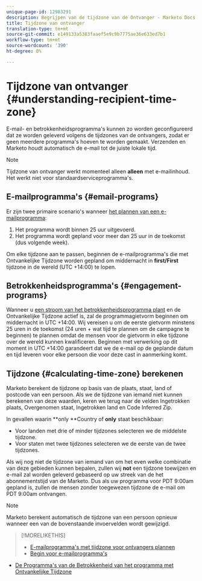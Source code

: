 ```yaml
---
unique-page-id: 12983291
description: Begrijpen van de tijdzone van de Ontvanger - Marketo Docs - de Documentatie van het Product
title: Tijdzone van ontvanger
translation-type: tm+mt
source-git-commit: e149133a5383faaef5e9c9b7775ae36e633ed7b1
workflow-type: tm+mt
source-wordcount: '390'
ht-degree: 0%

---
```



# Tijdzone van ontvanger {#understanding-recipient-time-zone}

E-mail- en betrokkenheidsprogramma&#39;s kunnen zo worden geconfigureerd dat ze worden geleverd volgens de tijdzones van de ontvangers, zodat er geen meerdere programma&#39;s hoeven te worden gemaakt. Verzenden en Marketo houdt automatisch de e-mail tot de juiste lokale tijd.

>[!NOTE]
>
>Tijdzone van ontvanger werkt momenteel alleen **alleen** met e-mailinhoud. Het werkt niet voor standaardserviceprogramma&#39;s.

## E-mailprogramma&#39;s {#email-programs}

Er zijn twee primaire scenario&#39;s wanneer [het plannen van een e-mailprogramma](schedule-email-programs-with-recipient-time-zone.md):

1. Het programma wordt binnen 25 uur uitgevoerd.
1. Het programma wordt gepland voor meer dan 25 uur in de toekomst (dus volgende week).

Om elke tijdzone aan te passen, beginnen de e-mailprogramma&#39;s die met Ontvankelijke Tijdzone worden gepland om middernacht in **first/First** tijdzone in de wereld (UTC +14:00) te lopen.

## Betrokkenheidsprogramma&#39;s {#engagement-programs}

Wanneer u [een stroom van het betrokkenheidsprogramma plant](../../../../../product-docs/email-marketing/drip-nurturing/engagement-program-streams/set-stream-cadence/schedule-engagement-programs-with-recipient-time-zone.md) en de Ontvankelijke Tijdzone actief is, zal de programmagietvorm beginnen om middernacht in UTC +14:00. Wij vereisen u om de eerste gietvorm minstens 25 uren in de toekomst (24 uren + wat tijd te plannen om de campagne te beginnen) te plannen omdat de mensen voor de gietvorm in elke tijdzone over de wereld kunnen kwalificeren. Beginnen met verwerking op dit moment in UTC +14:00 garandeert dat we de e-mail op de geplande datum en tijd leveren voor elke persoon die voor deze cast in aanmerking komt.

## Tijdzone {#calculating-time-zone} berekenen

Marketo berekent de tijdzone op basis van de plaats, staat, land of postcode van een persoon. Als we de tijdzone van iemand niet kunnen berekenen van deze waarden, keren we terug naar de velden Ingetrokken plaats, Overgenomen staat, Ingetrokken land en Code Inferred Zip.

In gevallen waarin **only **Country of **only** staat beschikbaar:

* Voor landen met drie of minder tijdzones selecteren we de middelste tijdzone.
* Voor staten met twee tijdzones selecteren we de eerste van de twee tijdzones.

Als wij nog niet de tijdzone van iemand van om het even welke combinatie van deze gebieden kunnen bepalen, zullen wij **not** een tijdzone toewijzen en e-mail zal worden geleverd gebaseerd op uw streek van de het abonnementstijd van de Marketo. Dus als uw programma voor PDT 9:00am gepland is, zullen de mensen zonder toegewezen tijdzone de e-mail om PDT 9:00am ontvangen.

>[!NOTE]
>
>Marketo berekent automatisch de tijdzone van een persoon opnieuw wanneer een van de bovenstaande invoervelden wordt gewijzigd.

>[!MORELIKETHIS]
>
>* [E-mailprogramma&#39;s met tijdzone voor ontvangers plannen](schedule-email-programs-with-recipient-time-zone.md)
>* [Begin voor e-mailprogramma&#39;s](../../../../../product-docs/email-marketing/email-programs/email-program-actions/head-start-for-email-programs.md)

   >
   >
* [De Programma&#39;s van de Betrokkenheid van het programma met Ontvankelijke Tijdzone](../../../../../product-docs/email-marketing/drip-nurturing/engagement-program-streams/set-stream-cadence/schedule-engagement-programs-with-recipient-time-zone.md)

>




